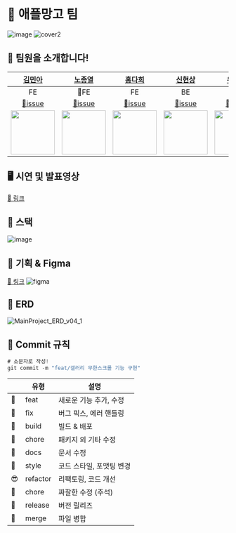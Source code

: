 # 🥭 애플망고 팀

![image](https://user-images.githubusercontent.com/36831218/205492749-17b57d4e-65fe-49b5-8afc-006062b53b3c.png)
![cover2](https://user-images.githubusercontent.com/96723716/205483190-75531730-1456-481e-a6bc-2203c188c437.jpg)

## 🎉 팀원을 소개합니다! 


|[김민아](https://github.com/rmaomina)|[노종열](https://github.com/Exist95)|[홍다희](https://github.com/hongdahee)|[신현상](https://github.com/Dev-Sam32)|[유정현](https://github.com/yoojunghyen)|[한상현](https://github.com/saypart)
|:---:|:---:|:---:|:---:|:---:|:---:|
|FE|🌟FE|FE|BE|BE|BE|
|[🙋issue](https://github.com/codestates-seb/seb40_main_023/issues?q=is%3Aissue+assignee%3Armaomina)|[🙋issue](https://github.com/codestates-seb/seb40_main_023/issues?q=assignee%3AExist95)|[🙋issue](https://github.com/codestates-seb/seb40_main_023/issues?q=assignee%3Ahongdahee)|[🙋issue](https://github.com/codestates-seb/seb40_main_023/issues?q=assignee%3ADev-Sam32)|[🙋issue](https://github.com/codestates-seb/seb40_main_023/issues?q=assignee%3Ayoojunghyen)|[🙋issue](https://github.com/codestates-seb/seb40_main_023/issues?q=assignee%3Asaypart)|
|<img src="https://avatars.githubusercontent.com/u/36831218?v=4" width="100">|<img src="https://avatars.githubusercontent.com/u/96723716?v=4" width="100">|<img src="https://avatars.githubusercontent.com/u/107875003?v=4" width="100">|<img src="https://avatars.githubusercontent.com/u/90596545?v=4" width="100">|<img src="https://avatars.githubusercontent.com/u/107785861?v=4" width="100">|<img src="https://avatars.githubusercontent.com/u/54827741?v=4" width="100">

## 🖥 시연 및 발표영상
[🔗 링크](https://youtu.be/6H3btbgu67k)

## 🚀 스택
![image](https://user-images.githubusercontent.com/96723716/205453058-d4650fb6-ffbb-47c2-aa85-95dfa3d205bb.png)

## 🎨 기획 & Figma
[🔗 링크](https://www.figma.com/file/tYlC7BkHXteCoD1xGJyuQY/%EC%83%88%ED%95%B4-%EB%B3%B5%EB%A7%9D%EA%B3%A0?node-id=0%3A1&t=y6ohZSoDMTa0xnxJ-1)
![figma](https://user-images.githubusercontent.com/36831218/205493689-804aca31-903f-4b27-903f-d4aebced1902.png)

## 🔖 ERD
![MainProject_ERD_v04_1](https://user-images.githubusercontent.com/36831218/205493404-0e577c04-f0a6-4a14-97dc-5b01349c93fe.png)

## 🙏 Commit 규칙 

```jsx
# 소문자로 작성!
git commit -m "feat/갤러리 무한스크롤 기능 구현"
```

|  | 유형 | 설명 |
| ------ | ------ | ------ |
| 🚀 | feat | 새로운 기능 추가, 수정 |
| 🐞 | fix | 버그 픽스, 에러 핸들링 |
| 🎉 | build | 빌드 & 배포 |
| 🔨 | chore | 패키지 외 기타 수정 |
| 📝 | docs | 문서 수정 |
| 🧹 | style | 코드 스타일, 포맷팅 변경 |
| 😎 | refactor | 리팩토링, 코드 개선 |
| 🙈 | chore | 짜잘한 수정 (주석) |
| 🚪 | release | 버전 릴리즈 |
| 🥪 | merge | 파일 병합 |

